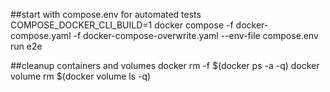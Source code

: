 ##start with compose.env for automated tests
COMPOSE_DOCKER_CLI_BUILD=1 docker compose -f docker-compose.yaml -f docker-compose-overwrite.yaml --env-file compose.env run e2e


##cleanup containers and volumes
docker rm -f $(docker ps -a -q)
docker volume rm $(docker volume ls -q)
